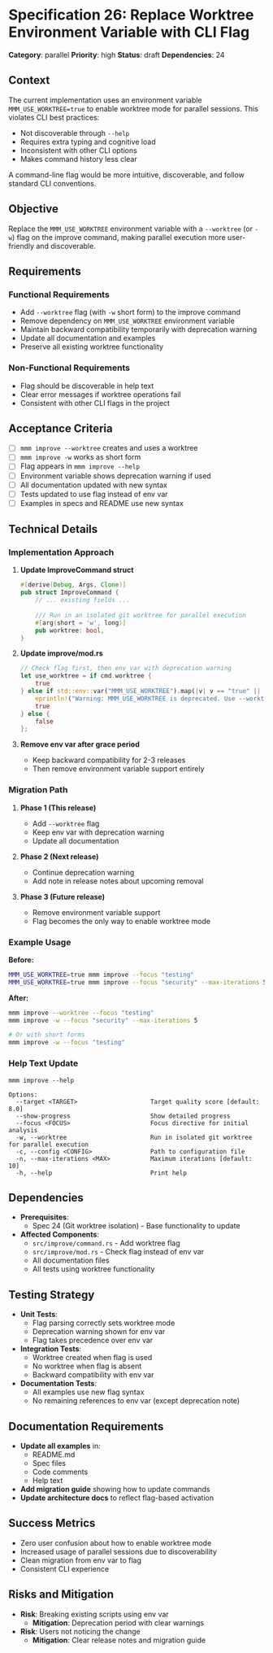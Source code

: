# Specification 26: Replace Worktree Environment Variable with CLI Flag

**Category**: parallel
**Priority**: high
**Status**: draft
**Dependencies**: 24

## Context

The current implementation uses an environment variable `MMM_USE_WORKTREE=true` to enable worktree mode for parallel sessions. This violates CLI best practices:
- Not discoverable through `--help`
- Requires extra typing and cognitive load
- Inconsistent with other CLI options
- Makes command history less clear

A command-line flag would be more intuitive, discoverable, and follow standard CLI conventions.

## Objective

Replace the `MMM_USE_WORKTREE` environment variable with a `--worktree` (or `-w`) flag on the improve command, making parallel execution more user-friendly and discoverable.

## Requirements

### Functional Requirements
- Add `--worktree` flag (with `-w` short form) to the improve command
- Remove dependency on `MMM_USE_WORKTREE` environment variable
- Maintain backward compatibility temporarily with deprecation warning
- Update all documentation and examples
- Preserve all existing worktree functionality

### Non-Functional Requirements
- Flag should be discoverable in help text
- Clear error messages if worktree operations fail
- Consistent with other CLI flags in the project

## Acceptance Criteria

- [ ] `mmm improve --worktree` creates and uses a worktree
- [ ] `mmm improve -w` works as short form
- [ ] Flag appears in `mmm improve --help`
- [ ] Environment variable shows deprecation warning if used
- [ ] All documentation updated with new syntax
- [ ] Tests updated to use flag instead of env var
- [ ] Examples in specs and README use new syntax

## Technical Details

### Implementation Approach

1. **Update ImproveCommand struct**
   ```rust
   #[derive(Debug, Args, Clone)]
   pub struct ImproveCommand {
       // ... existing fields ...
       
       /// Run in an isolated git worktree for parallel execution
       #[arg(short = 'w', long)]
       pub worktree: bool,
   }
   ```

2. **Update improve/mod.rs**
   ```rust
   // Check flag first, then env var with deprecation warning
   let use_worktree = if cmd.worktree {
       true
   } else if std::env::var("MMM_USE_WORKTREE").map(|v| v == "true" || v == "1").unwrap_or(false) {
       eprintln!("Warning: MMM_USE_WORKTREE is deprecated. Use --worktree or -w flag instead.");
       true
   } else {
       false
   };
   ```

3. **Remove env var after grace period**
   - Keep backward compatibility for 2-3 releases
   - Then remove environment variable support entirely

### Migration Path

1. **Phase 1 (This release)**
   - Add `--worktree` flag
   - Keep env var with deprecation warning
   - Update all documentation

2. **Phase 2 (Next release)**
   - Continue deprecation warning
   - Add note in release notes about upcoming removal

3. **Phase 3 (Future release)**
   - Remove environment variable support
   - Flag becomes the only way to enable worktree mode

### Example Usage

**Before:**
```bash
MMM_USE_WORKTREE=true mmm improve --focus "testing"
MMM_USE_WORKTREE=true mmm improve --focus "security" --max-iterations 5
```

**After:**
```bash
mmm improve --worktree --focus "testing"
mmm improve -w --focus "security" --max-iterations 5

# Or with short forms
mmm improve -w --focus "testing"
```

### Help Text Update

```
mmm improve --help

Options:
  --target <TARGET>                    Target quality score [default: 8.0]
  --show-progress                      Show detailed progress
  --focus <FOCUS>                      Focus directive for initial analysis
  -w, --worktree                       Run in isolated git worktree for parallel execution
  -c, --config <CONFIG>                Path to configuration file
  -n, --max-iterations <MAX>           Maximum iterations [default: 10]
  -h, --help                           Print help
```

## Dependencies

- **Prerequisites**: 
  - Spec 24 (Git worktree isolation) - Base functionality to update
- **Affected Components**: 
  - `src/improve/command.rs` - Add worktree flag
  - `src/improve/mod.rs` - Check flag instead of env var
  - All documentation files
  - All tests using worktree functionality

## Testing Strategy

- **Unit Tests**: 
  - Flag parsing correctly sets worktree mode
  - Deprecation warning shown for env var
  - Flag takes precedence over env var
- **Integration Tests**: 
  - Worktree created when flag is used
  - No worktree when flag is absent
  - Backward compatibility with env var
- **Documentation Tests**: 
  - All examples use new flag syntax
  - No remaining references to env var (except deprecation note)

## Documentation Requirements

- **Update all examples** in:
  - README.md
  - Spec files
  - Code comments
  - Help text
- **Add migration guide** showing how to update commands
- **Update architecture docs** to reflect flag-based activation

## Success Metrics

- Zero user confusion about how to enable worktree mode
- Increased usage of parallel sessions due to discoverability
- Clean migration from env var to flag
- Consistent CLI experience

## Risks and Mitigation

- **Risk**: Breaking existing scripts using env var
  - **Mitigation**: Deprecation period with clear warnings
- **Risk**: Users not noticing the change
  - **Mitigation**: Clear release notes and migration guide